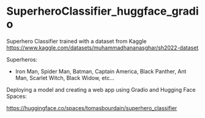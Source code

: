 # SuperheroClassifier_huggface_gradio

Superhero Classifier trained with a dataset from Kaggle https://www.kaggle.com/datasets/muhammadhananasghar/sh2022-dataset

Superheros:
* Iron Man, Spider Man, Batman, Captain America, Black Panther, Ant Man, Scarlet Witch, Black Widow, etc...

Deploying a model and creating a web app using Gradio and Hugging Face Spaces:

https://huggingface.co/spaces/tomasbourdain/superhero_classifier
